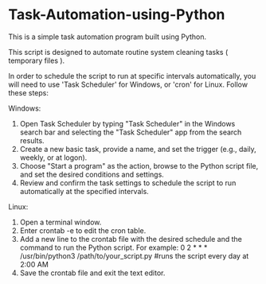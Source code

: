# Task-Automation-using-Python

This is a simple task automation program built using Python.

This script is designed to automate routine system cleaning tasks ( temporary files ).

In order to schedule the script to run at specific intervals automatically, you will need to use 'Task Scheduler' for Windows, or 'cron' for Linux. Follow these steps:

Windows:
1. Open Task Scheduler by typing "Task Scheduler" in the Windows search bar and selecting the "Task Scheduler" app from the search results.
2. Create a new basic task, provide a name, and set the trigger (e.g., daily, weekly, or at logon).
3. Choose "Start a program" as the action, browse to the Python script file, and set the desired conditions and settings.
4. Review and confirm the task settings to schedule the script to run automatically at the specified intervals.

Linux:
1. Open a terminal window.
2. Enter crontab -e to edit the cron table.
3. Add a new line to the crontab file with the desired schedule and the command to run the Python script. For example:
0 2 * * * /usr/bin/python3 /path/to/your_script.py #runs the script every day at 2:00 AM
4. Save the crontab file and exit the text editor.
